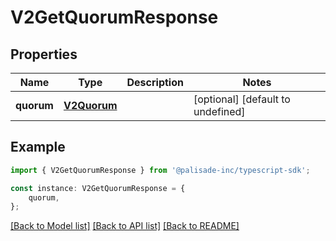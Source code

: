 # V2GetQuorumResponse


## Properties

Name | Type | Description | Notes
------------ | ------------- | ------------- | -------------
**quorum** | [**V2Quorum**](V2Quorum.md) |  | [optional] [default to undefined]

## Example

```typescript
import { V2GetQuorumResponse } from '@palisade-inc/typescript-sdk';

const instance: V2GetQuorumResponse = {
    quorum,
};
```

[[Back to Model list]](../README.md#documentation-for-models) [[Back to API list]](../README.md#documentation-for-api-endpoints) [[Back to README]](../README.md)
